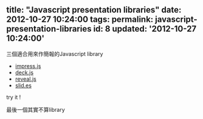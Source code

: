title: "Javascript presentation libraries"
date: 2012-10-27 10:24:00
tags:
permalink: javascript-presentation-libraries
id: 8
updated: '2012-10-27 10:24:00'
---


三個適合用來作簡報的Javascript library

+ [impress.js](http://bartaz.github.com/impress.js/#/bored)
+ [deck.js](http://imakewebthings.com/deck.js/#intro)
+ [reveal.js](http://lab.hakim.se/reveal-js/#/)
+ [slid.es](http://slid.es)

try it !

最後一個其實不算library
